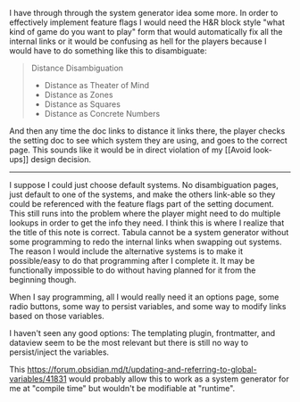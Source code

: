 I have through through the system generator idea some more. In order to effectively implement feature flags I would need the H&R block style "what kind of game do you want to play" form that would automatically fix all the internal links or it would be confusing as hell for the players because I would have to do something like this to disambiguate:

> Distance Disambiguation 
> - Distance as Theater of Mind 
> - Distance as Zones 
> - Distance as Squares  
> - Distance as Concrete Numbers

And then any time the doc links to distance it links there, the player checks the setting doc to see which system they are using, and goes to the correct page. This sounds like it would be in direct violation of my [[Avoid look-ups]] design decision.

---

I suppose I could just choose default systems. No disambiguation pages, just default to one of the systems, and make the others link-able so they could be referenced with the feature flags part of the setting document. This still runs into the problem where the player might need to do multiple lookups in order to get the info they need. I think this is where I realize that the title of this note is correct. Tabula cannot be a system generator without some programming to redo the internal links when swapping out systems. The reason I would include the alternative systems is to make it possible/easy to do that programming after I complete it. It may be functionally impossible to do without having planned for it from the beginning though.

When I say programming, all I would really need it an options page, some radio buttons, some way to persist variables, and some way to modify links based on those variables.

I haven't seen any good options: The templating plugin, frontmatter, and dataview seem to be the most relevant but there is still no way to persist/inject the variables.

This https://forum.obsidian.md/t/updating-and-referring-to-global-variables/41831 would probably allow this to work as a system generator for me at "compile time" but wouldn't be modifiable at "runtime".